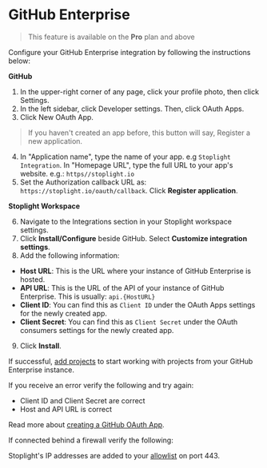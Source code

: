 # GitHub Enterprise

> This feature is available on the **Pro** plan and above

Configure your GitHub Enterprise integration by following the instructions below:

**GitHub**

1. In the upper-right corner of any page, click your profile photo, then click Settings.
2. In the left sidebar, click Developer settings. Then, click OAuth Apps.
3. Click New OAuth App.
> If you haven't created an app before, this button will say, Register a new application.
4. In "Application name", type the name of your app. e.g `Stoplight Integration`. In "Homepage URL", type the full URL to your app's website. e.g.: `https//stoplight.io`
5. Set the Authorization callback URL as: `https://stoplight.io/oauth/callback`. Click **Register application**.

**Stoplight Workspace**

6. Navigate to the Integrations section in your Stoplight workspace settings. 
7. Click **Install/Configure** beside GitHub. Select **Customize integration settings**. 
8. Add the following information:
 - **Host URL**: This is the URL where your instance of GitHub Enterprise is hosted.
 - **API URL**: This is the URL of the API of your instance of GitHub Enterprise. This is usually: `api.{HostURL}`
 - **Client ID**: You can find this as `Client ID` under the OAuth Apps settings for the newly created app. 
 - **Client Secret**: You can find this as `Client Secret` under the OAuth consumers settings for the newly created app. 
9. Click **Install**. 

If successful, [add projects](../b.adding-projects.md) to start working with projects from your GitHub Enterprise instance.

If you receive an error verify the following and try again:

- Client ID and Client Secret are correct
- Host and API URL is correct

Read more about [creating a GitHub OAuth App](https://developer.github.com/apps/building-oauth-apps/creating-an-oauth-app/).

If connected behind a firewall verify the following:

Stoplight's IP addresses are added to your [allowlist](../i.allowlisting-ips.md) on port 443. 
